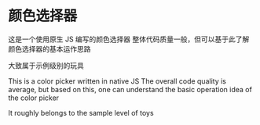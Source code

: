 # 颜色选择器

这是一个使用原生 JS 编写的颜色选择器
整体代码质量一般，但可以基于此了解颜色选择器的基本运作思路

大致属于示例级别的玩具

This is a color picker written in native JS
The overall code quality is average, but based on this, one can understand the basic operation idea of the color picker

It roughly belongs to the sample level of toys